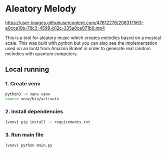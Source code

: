 # Aleatory Melody

https://user-images.githubusercontent.com/47612276/208317563-e0cce10b-79c3-4599-b12c-335a0ce071b0.mp4

This is a tool for aleatory music which creates melodies based on a musical scale. This was built with python but you can also see the implementation 
used on an IonQ from Amazon Braket in order to generate real random melodies with quantum computers.

## Local running

### 1. Create venv
```bash
python3 -m venv venv
source venv/bin/activate
```

### 2. Install dependencies
```bash
(venv) pip install -r requirements.txt
```

### 3. Run main file
```bash
(venv) python main.py
```